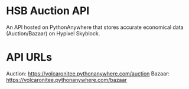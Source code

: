 # HSB Auction API
 An API hosted on PythonAnywhere that stores accurate economical data (Auction/Bazaar) on Hypixel Skyblock.

# API URLs
Auction: https://volcaronitee.pythonanywhere.com/auction
Bazaar: https://volcaronitee.pythonanywhere.com/bazaar
